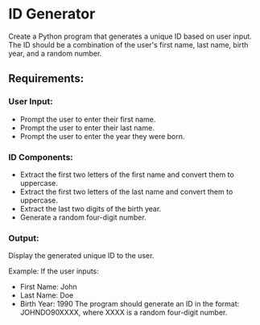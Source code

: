 # ID Generator

Create a Python program that generates a unique ID based on user input. The ID should be a combination of the user's first name, last name, birth year, and a random number.

## Requirements:

### User Input:

- Prompt the user to enter their first name.
- Prompt the user to enter their last name.
- Prompt the user to enter the year they were born.

### ID Components:

- Extract the first two letters of the first name and convert them to uppercase.
- Extract the first two letters of the last name and convert them to uppercase.
- Extract the last two digits of the birth year.
- Generate a random four-digit number.


### Output:

Display the generated unique ID to the user.

Example:
If the user inputs:

- First Name: John
- Last Name: Doe
- Birth Year: 1990
The program should generate an ID in the format: JOHNDO90XXXX, where XXXX is a random four-digit number.
